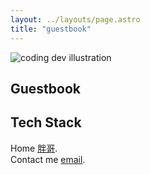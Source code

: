 ```yaml
---
layout: ../layouts/page.astro
title: "guestbook"
---
```


<div>
  <img src="/assets/dev.svg" class="sm:w-1/2 mx-auto" alt="coding dev illustration">
</div>

<h2 id="guestbook">Guestbook</h2>
<script src="https://utteranc.es/client.js" repo="qinghongjiao/guestbook" issue-term="pathname" label="Comments" theme="github-light" crossorigin="anonymous" async="">
  </script>



## Tech Stack


Home [胖哥](https://pang.ge).  
Contact me [email](mailto:helloworkdev@gmail.com).
